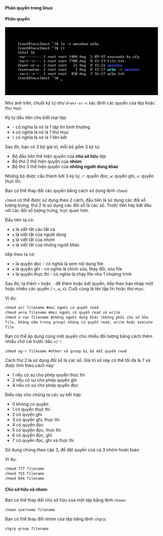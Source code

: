 ﻿#### Phân quyền trong linux

#### Phân quyền

<img src="img/12.png">

Như ảnh trên, chuỗi ký tự như `drwxr-xr-x` xác định các quyền của tệp hoặc thư mục

Ký tự đầu tiên cho biết loại tệp:

- `-` có nghĩa là nó là 1 tập tin bình thường
- `d` có nghĩa là nó là 1 thư mục
- `l` có nghĩa là nó là 1 liên kết

Sau đó, bạn có 3 bộ giá trị, mỗi bộ gồm 3 ký tự:

- Bộ đầu tiên thể hiện quyền của **chủ sở hữu** tệp
- Bộ thứ 2 thể hiện quyền của **nhóm**
- Bộ thứ 3 thể hiện quyền của **những người dùng khác**

Những bộ được cấu thành bởi 3 ký tự, `r`: quyền đọc, `w`: quyền ghi, `x`: quyền thực thi.

Bạn có thể thay đổi các quyền bằng cách sử dụng lệnh `chmod`

`chmod` có thể được sử dụng theo 2 cách, đầu tiên là sử dụng các đối số tượng trưng, thứ 2 là sử dụng các đối số là các số. Trước tiên hãy bắt đầu với các đối số tượng trưng, trực quan hơn.

Đầu tiên ta có:

- `a` là viết tắt cảu tất cả
- `u` là viết tắt của người dùng
- `g` là viết tắt của nhóm
- `o` là viết tắt của những người khác

tiếp theo ta có: 

- `r` là quyền đọc - có nghĩa là xem nội dung file
- `w` là quyền ghi - có nghĩa là chỉnh sửa, thay đổi, xóa file
- `x` là quyền thực thi - có nghĩa là chạy file như 1 chương trình

Sau đó, ta thêm `+` hoặc `-` để thêm hoặc bớt quyền, tiếp theo bạn nhập một hoặc nhiều các quyền ( `r`, `w`, `x`). Cuối cùng là tên tập tin hoặc thư mục.

Ví dụ:

```
chmod a+r filename #mọi người có quyền read
chmod a+rw filename #mọi người có quyền read và write
chmod o-rwx filename #những người dùng khác (không phải chủ sở hữu file, không nằm trong group) không có quyền read, write hoặc execute file
```

Bạn có thể áp dụng cùng một quyền cho nhiều đối tượng bằng cách thêm nhiều chữ cái trước dấu +/ -:

`chmod og-r filename #other và group bị bỏ mất quyền read`

Cách thứ 2 là sử dụng đối số là các số. Giá trị số này có thể tối đa là 7 và được tính theo cách này:

- 1 nếu có sự cho phép quyền thực thi
- 2 nếu có sự cho phép quyền ghi
- 4 nếu có sự cho phép quyền đọc

Điều này cho chúng ta các sự kết hợp:

- 0 không có quyền
- 1 có quyền thực thi
- 2 có quyền ghi
- 3 có quyền ghi, thực thi
- 4 có quyền đọc
- 5 có quyền đọc, thực thi
- 6 có quyền đọc, ghi
- 7 có quyền đọc, ghi và thực thi

Sử dụng chúng theo cặp 3, để đặt quyền của cả 3 nhóm hoàn toàn:

Ví dụ:

```
chmod 777 filename
chmod 755 filename
chmod 644 filename
```

#### Chủ sở hữu và nhóm

Bạn có thể thay đổi chủ sở hữu của một tệp bằng lệnh `chown`:

`chown username filename`

Bạn có thể thay đổi nhóm của tệp bằng lệnh `chgrp`:

`chgrp group filename`